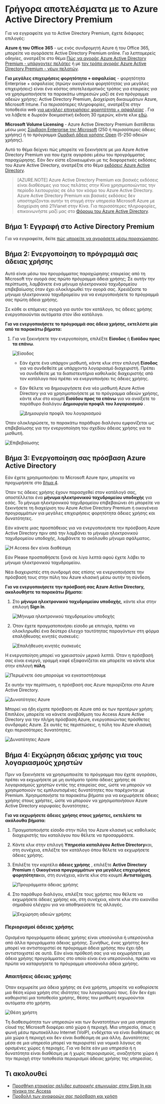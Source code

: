 <properties
    pageTitle="Γρήγορα αποτελέσματα με το Azure Active Directory Premium"
    description="Ένα θέμα που εξηγεί πώς μπορείτε να εγγραφείτε για το Azure Active Directory Premium edition μέσω της τοποθεσίας web του Volume Licensing."
    services="active-directory"
    documentationCenter=""
    authors="markusvi"
    manager="femila" 
    editor=""/>

<tags
    ms.service="active-directory"
    ms.workload="infrastructure-services"
    ms.tgt_pltfrm="na"
    ms.devlang="na"
    ms.topic="get-started-article"
    ms.date="08/16/2016"
    ms.author="markvi"/>

# <a name="getting-started-with-azure-active-directory-premium"></a>Γρήγορα αποτελέσματα με το Azure Active Directory Premium


Για να εγγραφείτε για το Active Directory Premium, έχετε διάφορες επιλογές: 

**Azure ή του Office 365** - ως ενός συνδρομητή Azure ή του Office 365, μπορείτε να αγοράσετε Active Directory Premium online. Για λεπτομερείς οδηγίες, ανατρέξτε στο θέμα [Πώς να αγοράς Azure Active Directory Premium - υπάρχοντες πελάτες](https://channel9.msdn.com/Series/Azure-Active-Directory-Videos-Demos/How-to-Purchase-Azure-Active-Directory-Premium-Existing-Customer) ή με [τον τρόπο αγοράς Azure Active Directory Premium - νέων πελατών](https://channel9.msdn.com/Series/Azure-Active-Directory-Videos-Demos/How-to-Purchase-Azure-Active-Directory-Premium-New-Customers).  

**Για μεγάλες επιχειρήσεις φορητότητα + ασφαλείας** - φορητότητα Enterprise + ασφαλείας (πρώην οικογένεια φορητότητας για μεγάλες επιχειρήσεις) είναι ένα κόστος αποτελεσματικός τρόπος για εταιρείες για να χρησιμοποιήσετε τα παρακάτω υπηρεσιών μαζί σε ένα πρόγραμμα αδειών χρήσης: Active Directory Premium, Διαχείριση δικαιωμάτων Azure, Microsoft Intune. Για περισσότερες πληροφορίες, ανατρέξτε στην τοποθεσία web [για μεγάλες επιχειρήσεις φορητότητα + ασφαλείας](https://www.microsoft.com/en-us/server-cloud/enterprise-mobility/overview.aspx) . Για να λάβετε e δωρεάν δοκιμαστική έκδοση 30 ημερών, κάντε κλικ [εδώ](https://portal.office.com/Signup/Signup.aspx?OfferId=2E63A04D-BE0B-4A0F-A8CF-407C1C299221&dl=EMS&ali=1#0).


**Microsoft Volume Licensing** - Azure Active Directory Premium διατίθεται μέσω μιας [Σύμβαση Enterprise της Microsoft](https://www.microsoft.com/en-us/licensing/licensing-programs/enterprise.aspx) (250 ή περισσότερες άδειες χρήσης) ή το πρόγραμμα [Ομαδική άδεια χρήσης Open](https://www.microsoft.com/en-us/licensing/licensing-programs/open-license.aspx) (5-250 αδειών χρήσης).


Αυτό το θέμα δείχνει πώς μπορείτε να ξεκινήσετε με μια Azure Active Directory Premium για που έχετε αγοράσει μέσω του προγράμματος παραχώρησης. Εάν δεν είστε εξοικειωμένοι με τις διαφορετικές εκδόσεις του Azure Active Directory, ανατρέξτε στο θέμα [εκδόσεις Azure Active Directory](active-directory-editions.md).  

> [AZURE.NOTE]
Azure Active Directory Premium και βασικές εκδόσεις είναι διαθέσιμες για τους πελάτες στην Κίνα χρησιμοποιώντας την περίοδο λειτουργίας σε όλο τον κόσμο του Azure Active Directory. Azure Active Directory Premium και βασικές εκδόσεις δεν υποστηρίζονται αυτήν τη στιγμή στην υπηρεσία Microsoft Azure με διαχείριση από 21Vianet στην Κίνα. Για περισσότερες πληροφορίες, επικοινωνήστε μαζί μας στο [Φόρουμ του Azure Active Directory](https://feedback.azure.com/forums/169401-azure-active-directory/).




## <a name="step-1-sign-up-for-active-directory-premium"></a>Βήμα 1: Εγγραφή στο Active Directory Premium

Για να εγγραφείτε, δείτε [πώς μπορείτε να αγοράσετε μέσω παραχώρησης](http://www.microsoft.com/en-us/licensing/how-to-buy/how-to-buy.aspx).



## <a name="step-2-activate-your-license-plan"></a>Βήμα 2: Ενεργοποίηση το πρόγραμμά σας άδειας χρήσης

Αυτό είναι μέσω του προγράμματος παραχώρησης εταιρείας από τη Microsoft την αγορά σας πρώτο πρόγραμμα άδεια χρήσης;
Σε αυτήν την περίπτωση, λαμβάνετε ένα μήνυμα ηλεκτρονικού ταχυδρομείου επιβεβαίωσης όταν έχει ολοκληρωθεί την αγορά σας.
Χρειάζεστε το μήνυμα ηλεκτρονικού ταχυδρομείου για να ενεργοποιήσετε το πρόγραμμά σας πρώτη άδεια χρήσης.

Σε κάθε οι επόμενες αγορά για αυτόν τον κατάλογο, τις άδειες χρήσης ενεργοποιούνται αυτόματα στον ίδιο κατάλογο.



**Για να ενεργοποιήσετε το πρόγραμμά σας άδεια χρήσης, εκτελέστε μία από τα παρακάτω βήματα:**


1. Για να ξεκινήσετε την ενεργοποίηση, επιλέξτε **Είσοδος** ή **Εισόδου προς τα επάνω**.

    ![Είσοδος][1]



    - Εάν έχετε ένα υπάρχον μισθωτή, κάντε κλικ στην επιλογή **Είσοδος** για να συνδεθείτε με υπάρχοντα λογαριασμό διαχειριστή. Πρέπει να συνδεθείτε με τα διαπιστευτήρια καθολικός διαχειριστής από τον κατάλογο πού πρέπει να ενεργοποιήσει τις άδειες χρήσης.

    - Εάν θέλετε να δημιουργήσετε ένα νέο μισθωτή Azure Active Directory για να χρησιμοποιήσετε με το πρόγραμμα αδειών χρήσης, κάντε κλικ στο κουμπί **Εισόδου προς τα επάνω** για να ανοίξετε το παράθυρο διαλόγου **Δημιουργία προφίλ του λογαριασμού** .

        ![Δημιουργία προφίλ του λογαριασμού][2]

Όταν ολοκληρώσετε, το παρακάτω παράθυρο διαλόγου εμφανίζεται ως επιβεβαίωσης για την ενεργοποίηση του σχεδίου άδειας χρήσης για το μισθωτή.

![Επιβεβαίωσης][3]

## <a name="step-3-activate-your-azure-active-directory-access"></a>Βήμα 3: Ενεργοποίηση σας πρόσβαση Azure Active Directory

Εάν έχετε χρησιμοποιήσει το Microsoft Azure πριν, μπορείτε να προχωρήσετε στο [βήμα 4](#step-4-assign-license-to-user-accounts). 

Όταν τις άδειες χρήσης έχουν παρασχεθεί στον κατάλογό σας, αποστέλλεται ένα **μήνυμα ηλεκτρονικού ταχυδρομείου υποδοχής** για εσάς. Το μήνυμα ηλεκτρονικού ταχυδρομείου επιβεβαιώνει ότι μπορείτε να ξεκινήσετε τη διαχείριση του Azure Active Directory Premium ή οικογένεια προγραμμάτων για μεγάλες επιχειρήσεις φορητότητα άδειες χρήσης και δυνατότητες. 

Εάν κάνετε μιας προσπάθειας για να ενεργοποιήσετε την πρόσβαση Azure Active Directory πριν από την λαμβάνει το μήνυμα ηλεκτρονικού ταχυδρομείου υποδοχής, λαμβάνετε το ακόλουθο μήνυμα σφάλματος. 

![Η Access δεν είναι διαθέσιμη][9]

Εάν Please προσπαθήσετε ξανά σε λίγα λεπτά αφού έχετε λάβει το μήνυμα ηλεκτρονικού ταχυδρομείου.

Νέα διαχειριστές στη συνδρομή σας επίσης να ενεργοποιήσετε την πρόσβασή τους στην πύλη του Azure κλασική μέσω αυτήν τη σύνδεση.






**Για να ενεργοποιήσετε την πρόσβασή σας Azure Active Directory, ακολουθήστε τα παρακάτω βήματα:**

1. Στο **μήνυμα ηλεκτρονικού ταχυδρομείου υποδοχής**, κάντε κλικ στην επιλογή **Sign In**. 
    
    ![Μήνυμα ηλεκτρονικού ταχυδρομείου υποδοχής][4]

2. Όταν έχετε πραγματοποιήσει είσοδο με επιτυχία, πρέπει να ολοκληρωθεί ένα δεύτερο έλεγχο ταυτότητας παραγόντων στη φόρμα επαλήθευσης κινητές συσκευές:

    ![Επαλήθευση κινητές συσκευές][5]

Η ενεργοποίηση μπορεί να χρειαστούν μερικά λεπτά. Όταν η πρόσβασή σας είναι ενεργό, γραμμή καφέ εξαφανίζεται και μπορείτε να κάντε κλικ στην επιλογή **πύλη**.

![Περιμένετε όσο μπορούμε να εγκαταστήσουμε][6]

Σε αυτήν την περίπτωση, η πρόσβασή σας Azure περιορίζεται στα Azure Active Directory.

![Δυνατότητες Azure][7]

Μπορεί να ήδη είχατε πρόσβαση σε Azure από εκ των προτέρων χρήση; Επιπλέον, μπορείτε να κάνετε αναβάθμιση του Access Azure Active Directory για την πλήρη πρόσβαση Azure, ενεργοποιώντας πρόσθετες συνδρομές Azure. Σε αυτές τις περιπτώσεις, η πύλη του Azure κλασική έχει περισσότερες δυνατότητες.

![Δυνατότητες Azure][8]



## <a name="step-4-assign-license-to-user-accounts"></a>Βήμα 4: Εκχώρηση άδειας χρήσης για τους λογαριασμούς χρηστών

Πριν να ξεκινήσετε να χρησιμοποιείτε το πρόγραμμα που έχετε αγοράσει, πρέπει να εκχωρήσετε με μη αυτόματο τρόπο άδειες χρήσης σε λογαριασμούς χρηστών εντός της εταιρείας σας, ώστε να μπορούν να χρησιμοποιούν τις εμπλουτισμένες δυνατότητες που παρέχονται με Premium. Χρησιμοποιήστε τα παρακάτω βήματα για να εκχωρήσετε άδειες χρήσης στους χρήστες, ώστε να μπορούν να χρησιμοποιήσουν Azure Active Directory κορυφαίες δυνατότητες.

**Για να εκχωρήσετε άδειες χρήσης στους χρήστες, εκτελέστε τα ακόλουθα βήματα:**

1. Πραγματοποιήστε είσοδο στην πύλη του Azure κλασική ως καθολικός διαχειριστής του καταλόγου που θέλετε να προσαρμόσετε.
2. Κάντε κλικ στην επιλογή **Υπηρεσία καταλόγου Active Directory**και, στη συνέχεια, επιλέξτε τον κατάλογο όπου θέλετε να εκχωρήσετε άδειες χρήσης.
3. Επιλέξτε την καρτέλα **άδειες χρήσης** , επιλέξτε **Active Directory Premium** ή **Οικογένεια προγραμμάτων για μεγάλες επιχειρήσεις φορητότητα**και, στη συνέχεια, κάντε κλικ στο κουμπί **Αντιστοίχιση**.

    ![Προγράμματα άδειας χρήσης][10]

4. Στο παράθυρο διαλόγου, επιλέξτε τους χρήστες που θέλετε να εκχωρήσετε άδειες χρήσης και, στη συνέχεια, κάντε κλικ στο εικονίδιο σημαδιού ελέγχου για να αποθηκεύσετε τις αλλαγές.

    ![Εκχώρηση αδειών χρήσης][11]

### <a name="license-restrictions"></a>Περιορισμοί άδειας χρήσης

Ορισμένα προγράμματα άδειας χρήσης είναι υποσύνολα ή υπερσύνολα από άλλα προγράμματα άδειας χρήσης. Συνήθως, ένας χρήστης δεν μπορεί να αντιστοιχιστεί σε πρόγραμμα άδεια χρήσης που έχει ήδη αντιστοιχιστεί σε αυτά. Εάν είναι πρόθεσή σας για να εκχωρήσετε μια άδεια χρήσης προγράμματος στο οποίο είναι ένα υπερσύνολο, πρέπει να πρώτα να καταργήσετε το πρόγραμμα υποσύνολο άδεια χρήσης.

### <a name="license-requirements"></a>Απαιτήσεις άδειας χρήσης

Όταν εκχωρείτε μια άδεια χρήσης σε ένα χρήστη, μπορείτε να καθορίσετε μια θέση κύρια χρήση στις ιδιότητες του λογαριασμού τους. Εάν δεν έχει καθοριστεί μια τοποθεσία χρήσης, θέσης του μισθωτή εκχωρούνται αυτόματα στο χρήστη.

![Θέση χρήστη][12]

Τη διαθεσιμότητα των υπηρεσιών και των δυνατοτήτων για μια υπηρεσία cloud της Microsoft διαφέρει από χώρα ή περιοχή. Μια υπηρεσία, όπως η φωνή μέσω πρωτοκόλλου Internet (VoIP), ενδέχεται να είναι διαθέσιμες σε μία χώρα ή περιοχή και δεν είναι διαθέσιμη σε μια άλλη. Δυνατότητες μέσα σε μια υπηρεσία μπορεί να περιοριστεί για νομικά λόγους σε ορισμένες χώρες ή περιοχές. Για να δείτε εάν μια υπηρεσία ή η δυνατότητα είναι διαθέσιμη με ή χωρίς περιορισμούς, αναζητήστε χώρα ή την περιοχή στην τοποθεσία περιορισμοί άδειας χρήσης της υπηρεσίας.

## <a name="whats-next"></a>Τι ακολουθεί

- [Προσθήκη εταιρείας σελίδες εμπορικής επωνυμίας στην Sign In και πίνακα της Access](active-directory-add-company-branding.md)
- [Προβολή των αναφορών σας πρόσβαση και χρήση](active-directory-view-access-usage-reports.md)

<!--Image references-->
[1]: ./media/active-directory-get-started-premium/MOLSEmail.png
[2]: ./media/active-directory-get-started-premium/MOLSAccountProfile.png
[3]: ./media/active-directory-get-started-premium/MOLSThankYou.png
[4]: ./media/active-directory-get-started-premium/AADEmail.png
[5]: ./media/active-directory-get-started-premium/SignUppage.png
[6]: ./media/active-directory-get-started-premium/Subscriptionspage.png
[7]: ./media/active-directory-get-started-premium/Premiuminportal.png
[8]: ./media/active-directory-get-started-premium/Premiuminportal_large.png
[9]: ./media/active-directory-get-started-premium/Signuppage_oops.png
[10]: ./media/active-directory-get-started-premium/contosolicenseplan.png
[11]: ./media/active-directory-get-started-premium/Assignlicensespicker.png
[12]: ./media/active-directory-get-started-premium/Usagelocation.png
